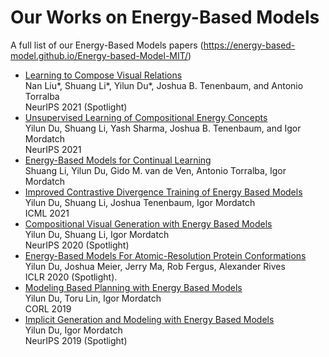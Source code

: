 # Our Works on Energy-Based Models

A full list of our Energy-Based Models papers (https://energy-based-model.github.io/Energy-based-Model-MIT/)

- [Learning to Compose Visual Relations](https://composevisualrelations.github.io/) <br>
  Nan Liu*, Shuang Li*, Yilun Du*, Joshua B. Tenenbaum, and Antonio Torralba <br>
  NeurIPS 2021 (Spotlight)
- [Unsupervised Learning of Compositional Energy Concepts](https://energy-based-model.github.io/comet/) <br>
  Yilun Du, Shuang Li, Yash Sharma, Joshua B. Tenenbaum, and Igor Mordatch <br>
  NeurIPS 2021
- [Energy-Based Models for Continual Learning](https://energy-based-model.github.io/Energy-Based-Models-for-Continual-Learning/) <br>
  Shuang Li, Yilun Du, Gido M. van de Ven, Antonio Torralba, Igor Mordatch <br>
- [Improved Contrastive Divergence Training of Energy Based Models](https://energy-based-model.github.io/improved-contrastive-divergence/) <br>
  Yilun Du, Shuang Li, Joshua Tenenbaum, Igor Mordatch <br>
  ICML 2021
- [Compositional Visual Generation with Energy Based Models](https://energy-based-model.github.io/compositional-generation-inference/) <br>
  Yilun Du, Shuang Li, Igor Mordatch <br>
  NeurIPS 2020 (Spotlight)
- [Energy-Based Models For Atomic-Resolution Protein Conformations](https://openreview.net/pdf?id=S1e_9xrFvS) <br>
  Yilun Du, Joshua Meier, Jerry Ma, Rob Fergus, Alexander Rives <br>
  ICLR 2020 (Spotlight).
- [Modeling Based Planning with Energy Based Models](https://arxiv.org/abs/1909.06878) <br>
  Yilun Du, Toru Lin, Igor Mordatch <br>
  CORL 2019
- [Implicit Generation and Modeling with Energy Based Models](https://papers.nips.cc/paper/8619-implicit-generation-and-modeling-with-energy-based-models) <br>
  Yilun Du, Igor Mordatch <br>
  NeurIPS 2019 (Spotlight)

